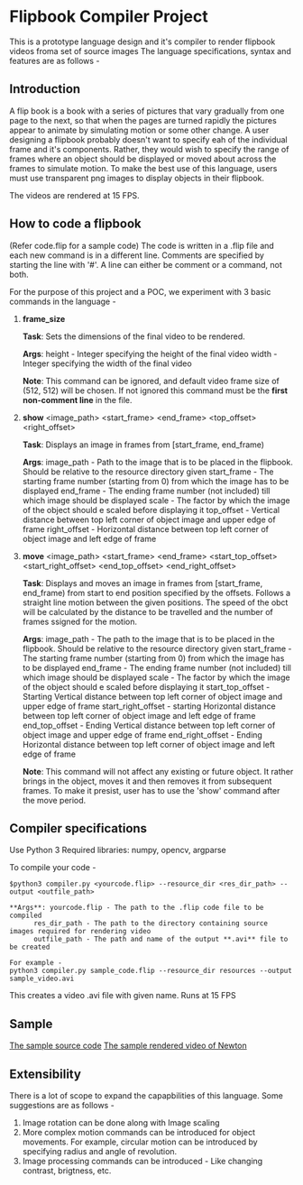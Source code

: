 # Flipbook Compiler Project

This is a prototype language design and it's compiler to render flipbook videos froma set of source images
The language specifications, syntax and features are as follows - 

## Introduction

A flip book is a book with a series of pictures that vary gradually from one page to the next, so that when the pages are turned rapidly the pictures appear to animate by simulating motion or some other change. A user designing a flipbook probably doesn't want to specify eah of the individual frame and it's components. Rather, they would wish to specify the range of frames where an object should be displayed or moved about across the frames to simulate motion. To make the best use of this language, users must use transparent png images to display objects in their flipbook.

The videos are rendered at 15 FPS.

## How to code a flipbook

(Refer code.flip for a sample code)
The code is written in a .flip file and each new command is in a different line.
Comments are specified by starting the line with '#'.
A line can either be comment or a command, not both.

For the purpose of this project and a POC, we experiment with  3 basic commands in the language - 

1. **frame_size** <height> <width>
    
    **Task**: Sets the dimensions of the final video to be rendered.

    **Args**:   height - Integer specifying the height of the final video
            width  - Integer specifying the width of the final video
    
    **Note**: This command can be ignored, and default video frame size of (512, 512) will be chosen. If not ignored this command must be the **first non-comment line** in the file.

    
2. **show** <image_path> <start_frame> <end_frame> <scale> <top_offset> <right_offset>

    **Task**: Displays an image in frames from [start_frame, end_frame)

    **Args**:   image_path - Path to the image that is to be placed in the flipbook. Should be relative to the resource directory given
            start_frame - The starting frame number (starting from 0) from which the image has to be displayed
            end_frame - The ending frame number (not included) till which image should be displayed
            scale - The factor by which the image of the object should e scaled before displaying it
            top_offset - Vertical distance between top left corner of object image and upper edge of frame
            right_offset - Horizontal distance between top left corner of object image and left edge of frame

    
3. **move** <image_path> <start_frame> <end_frame> <scale> <start_top_offset> <start_right_offset> <end_top_offset> <end_right_offset>

    **Task**: Displays and moves an image in frames from [start_frame, end_frame) from start to end position specified by the offsets. Follows a straight line motion between the given positions. The speed of the obct will be calculated by the distance to be travelled and the number of frames ssigned for the motion.

    **Args**:   image_path - The path to the image that is to be placed in the flipbook. Should be relative to the resource directory given
            start_frame - The starting frame number (starting from 0) from which the image has to be displayed
            end_frame - The ending frame number (not included) till which image should be displayed
            scale - The factor by which the image of the object should e scaled before displaying it
            start_top_offset - Starting Vertical distance between top left corner of object image and upper edge of frame
            start_right_offset - starting Horizontal distance between top left corner of object image and left edge of frame
            end_top_offset - Ending Vertical distance between top left corner of object image and upper edge of frame
            end_right_offset - Ending Horizontal distance between top left corner of object image and left edge of frame

    **Note**: This command will not affect any existing or future object. It rather brings in the object, moves it and then removes it from subsequent frames. To make it presist, user has to use the 'show' command after the move period.


## Compiler specifications

Use Python 3
Required libraries: numpy, opencv, argparse

To compile your code - 
    
    $python3 compiler.py <yourcode.flip> --resource_dir <res_dir_path> --output <outfile_path>

    **Args**: yourcode.flip - The path to the .flip code file to be compiled
          res_dir_path - The path to the directory containing source images required for rendering video
          outfile_path - The path and name of the output **.avi** file to be created

    For example - 
    python3 compiler.py sample_code.flip --resource_dir resources --output sample_video.avi

This creates a video .avi file with given name.
Runs at 15 FPS

## Sample
[The sample source code](sample_code.flip)
[The sample rendered video of Newton](bin/sample_video.avi)

## Extensibility

There is a lot of scope to expand the capapbilities of this language. Some suggestions are as follows -
1. Image rotation can be done along with Image scaling
2. More complex motion commands can be introduced for object movements. For example, circular motion can be introduced by specifying radius and angle of revolution.
3. Image processing commands can be introduced - Like changing contrast, brigtness, etc.